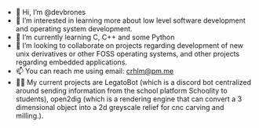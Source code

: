 - 👋 Hi, I’m @devbrones
- 👀 I’m interested in learning more about low level software development and operating system development.
- 🌱 I’m currently learning C, C++ and some Python
- 💞️ I’m looking to collaborate on projects regarding development of new unix derivatives or other FOSS operating systems, and other projects regarding embedded applications.
- 📫 You can reach me using email: crhlm@pm.me
- 👩‍💻 My current projects are LegatoBot (which is a discord bot centralized around sending information from the school platform Schoolity to students), open2dig (which is a rendering engine that can convert a 3 dimensional object into a 2d greyscale relief for cnc carving and milling.).
<!---
devbrones/devbrones is a ✨ special ✨ repository because its `README.md` (this file) appears on your GitHub profile.
You can click the Preview link to take a look at your changes.
--->

